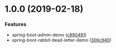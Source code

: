# 1.0.0 (2019-02-18)


### Features

* spring-boot-admin-demo ([c890491](https://github.com/e-sen/lab/commit/c890491))
* spring-boot-rabbit-dead-letter-demo ([306c940](https://github.com/e-sen/lab/commit/306c940))



